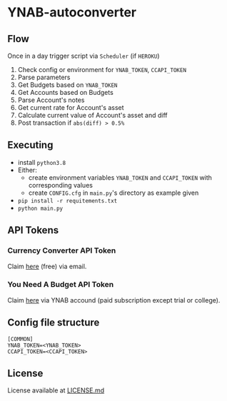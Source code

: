 # YNAB-autoconverter

## Flow

Once in a day trigger script via `Scheduler` (if `HEROKU`)
1. Check config or environment for `YNAB_TOKEN`, `CCAPI_TOKEN`
2. Parse parameters
3. Get Budgets based on `YNAB_TOKEN`
4. Get Accounts based on Budgets
5. Parse Account's notes
6. Get current rate for Account's asset
7. Calculate current value of Account's asset and diff
8. Post transaction if `abs(diff) > 0.5%`

## Executing
- install `python3.8`
- Either:
    - create environment variables `YNAB_TOKEN` and `CCAPI_TOKEN` with corresponding values
    - create `CONFIG.cfg` in `main.py`'s directory as example given
- `pip install -r requitements.txt`
- `python main.py`

## API Tokens

### Currency Converter API Token
Claim [here](https://free.currencyconverterapi.com/) (free) via email.

### You Need A Budget API Token
Claim [here](https://app.youneedabudget.com/settings/developer) via YNAB accound
(paid subscription except trial or college).

## Config file structure
```
[COMMON]
YNAB_TOKEN=<YNAB_TOKEN>
CCAPI_TOKEN=<CCAPI_TOKEN>
```
## License
License available at [LICENSE.md](LICENSE.md)
